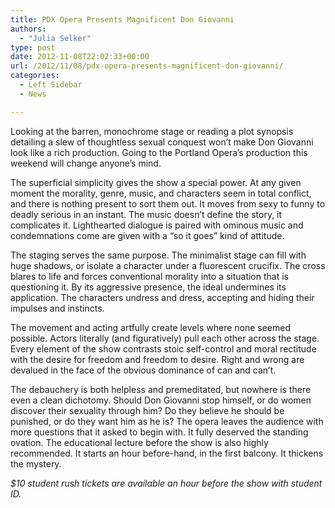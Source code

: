 ```yaml
---
title: PDX Opera Presents Magnificent Don Giovanni
authors: 
  - "Julia Selker"
type: post
date: 2012-11-08T22:02:33+00:00
url: /2012/11/08/pdx-opera-presents-magnificent-don-giovanni/
categories:
  - Left Sidebar
  - News

---
```

Looking at the barren, monochrome stage or reading a plot synopsis detailing a slew of thoughtless sexual conquest won’t make Don Giovanni look like a rich production. Going to the Portland Opera’s production this weekend will change anyone’s mind.

The superficial simplicity gives the show a special power. At any given moment the morality, genre, music, and characters seem in total conflict, and there is nothing present to sort them out. It moves from sexy to funny to deadly serious in an instant. The music doesn’t define the story, it complicates it. Lighthearted dialogue is paired with ominous music and condemnations come are given with a “so it goes” kind of attitude.

The staging serves the same purpose. The minimalist stage can fill with huge shadows, or isolate a character under a fluorescent crucifix. The cross blares to life and forces conventional morality into a situation that is questioning it. By its aggressive presence, the ideal undermines its application. The characters undress and dress, accepting and hiding their impulses and instincts.

The movement and acting artfully create levels where none seemed possible. Actors literally (and figuratively) pull each other across the stage. Every element of the show contrasts stoic self-control and moral rectitude with the desire for freedom and freedom to desire. Right and wrong are devalued in the face of the obvious dominance of can and can’t.

The debauchery is both helpless and premeditated, but nowhere is there even a clean dichotomy. Should Don Giovanni stop himself, or do women discover their sexuality through him? Do they believe he should be punished, or do they want him as he is? The opera leaves the audience with more questions that it asked to begin with. It fully deserved the standing ovation. The educational lecture before the show is also highly recommended. It starts an hour before-hand, in the first balcony. It thickens the mystery.

_$10 student rush tickets are available an hour before the show with student ID._